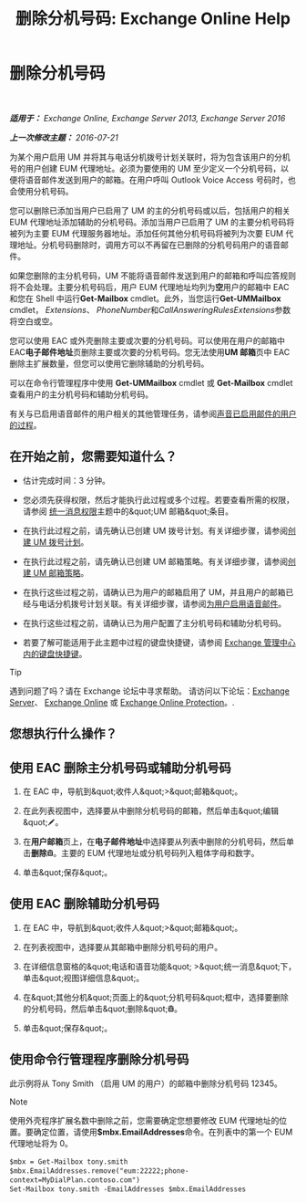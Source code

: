 ﻿---
title: '删除分机号码: Exchange Online Help'
TOCTitle: 删除分机号码
ms:assetid: c2b896cf-21f7-4453-a4e6-b23d236a6dd3
ms:mtpsurl: https://technet.microsoft.com/zh-cn/library/Dd351124(v=EXCHG.150)
ms:contentKeyID: 50556653
ms.date: 05/23/2018
mtps_version: v=EXCHG.150
ms.translationtype: MT
---

# 删除分机号码

 

_**适用于：** Exchange Online, Exchange Server 2013, Exchange Server 2016_

_**上一次修改主题：** 2016-07-21_

为某个用户启用 UM 并将其与电话分机拨号计划关联时，将为包含该用户的分机号的用户创建 EUM 代理地址。必须为要使用的 UM 至少定义一个分机号码，以便将语音邮件发送到用户的邮箱。在用户呼叫 Outlook Voice Access 号码时，也会使用分机号码。

您可以删除已添加当用户已启用了 UM 的主的分机号码或以后，包括用户的相关 EUM 代理地址添加辅助的分机号码。添加当用户已启用了 UM 的主要分机号码将被列为主要 EUM 代理服务器地址。添加任何其他分机号码将被列为次要 EUM 代理地址。分机号码删除时，调用方可以不再留在已删除的分机号码用户的语音邮件。

如果您删除的主分机号码，UM 不能将语音邮件发送到用户的邮箱和呼叫应答规则将不会处理。主要分机号码后，用户 EUM 代理地址均列为**空**用户的邮箱中 EAC 和您在 Shell 中运行**Get-Mailbox** cmdlet。此外，当您运行**Get-UMMailbox** cmdlet， *Extensions*、 *PhoneNumber*和*CallAnsweringRulesExtensions*参数将空白或空。

您可以使用 EAC 或外壳删除主要或次要的分机号码。可以使用在用户的邮箱中 EAC**电子邮件地址**页删除主要或次要的分机号码。您无法使用**UM 邮箱**页中 EAC 删除主扩展数量，但您可以使用它删除辅助的分机号码。

可以在命令行管理程序中使用 **Get-UMMailbox** cmdlet 或 **Get-Mailbox** cmdlet 查看用户的主分机号码和辅助分机号码。

有关与已启用语音邮件的用户相关的其他管理任务，请参阅[声音已启用邮件的用户的过程](voice-mail-enabled-user-procedures-exchange-2013-help.md)。

## 在开始之前，您需要知道什么？

  - 估计完成时间：3 分钟。

  - 您必须先获得权限，然后才能执行此过程或多个过程。若要查看所需的权限，请参阅 [统一消息权限](unified-messaging-permissions-exchange-2013-help.md)主题中的\&quot;UM 邮箱\&quot;条目。

  - 在执行此过程之前，请先确认已创建 UM 拨号计划。有关详细步骤，请参阅[创建 UM 拨号计划](create-a-um-dial-plan-exchange-2013-help.md)。

  - 在执行此过程之前，请先确认已创建 UM 邮箱策略。有关详细步骤，请参阅[创建 UM 邮箱策略](create-a-um-mailbox-policy-exchange-2013-help.md)。

  - 在执行这些过程之前，请确认已为用户的邮箱启用了 UM，并且用户的邮箱已经与电话分机拨号计划关联。有关详细步骤，请参阅[为用户启用语音邮件](enable-a-user-for-voice-mail-exchange-2013-help.md)。

  - 在执行这些过程之前，请确认已为用户配置了主分机号码和辅助分机号码。

  - 若要了解可能适用于此主题中过程的键盘快捷键，请参阅 [Exchange 管理中心内的键盘快捷键](keyboard-shortcuts-in-the-exchange-admin-center-exchange-online-protection-help.md)。

> [!TIP]  
> 遇到问题了吗？请在 Exchange 论坛中寻求帮助。 请访问以下论坛：<a href="https://go.microsoft.com/fwlink/p/?linkid=60612">Exchange Server</a>、 <a href="https://go.microsoft.com/fwlink/p/?linkid=267542">Exchange Online</a> 或 <a href="https://go.microsoft.com/fwlink/p/?linkid=285351">Exchange Online Protection</a>。.


## 您想执行什么操作？

## 使用 EAC 删除主分机号码或辅助分机号码

1.  在 EAC 中，导航到\&quot;收件人\&quot;\>\&quot;邮箱\&quot;。

2.  在此列表视图中，选择要从中删除分机号码的邮箱，然后单击\&quot;编辑\&quot;![编辑图标](images/Bb124582.6f53ccb2-1f13-4c02-bea0-30690e6ea71d(EXCHG.150).gif "编辑图标")。

3.  在**用户邮箱**页上，在**电子邮件地址**中选择要从列表中删除的分机号码，然后单击**删除**![删除图标](images/JJ657511.14f639f6-61e8-4418-bbfb-0db14de9d2f5(EXCHG.150).gif "删除图标")。主要的 EUM 代理地址或分机号码列入粗体字母和数字。

4.  单击\&quot;保存\&quot;。

## 使用 EAC 删除辅助分机号码

1.  在 EAC 中，导航到\&quot;收件人\&quot;\>\&quot;邮箱\&quot;。

2.  在列表视图中，选择要从其邮箱中删除分机号码的用户。

3.  在详细信息窗格的\&quot;电话和语音功能\&quot; \>\&quot;统一消息\&quot;下，单击\&quot;视图详细信息\&quot;。

4.  在\&quot;其他分机\&quot;页面上的\&quot;分机号码\&quot;框中，选择要删除的分机号码，然后单击\&quot;删除\&quot;![删除图标](images/JJ657511.14f639f6-61e8-4418-bbfb-0db14de9d2f5(EXCHG.150).gif "删除图标")。

5.  单击\&quot;保存\&quot;。

## 使用命令行管理程序删除分机号码

此示例将从 Tony Smith （启用 UM 的用户）的邮箱中删除分机号码 12345。

> [!NOTE]  
> 使用外壳程序扩展名数中删除之前，您需要确定您想要修改 EUM 代理地址的位置。要确定位置，请使用<strong>$mbx.EmailAddresses</strong>命令。在列表中的第一个 EUM 代理地址将为 0。


    $mbx = Get-Mailbox tony.smith
    $mbx.EmailAddresses.remove("eum:22222;phone-context=MyDialPlan.contoso.com") 
    Set-Mailbox tony.smith -EmailAddresses $mbx.EmailAddresses

